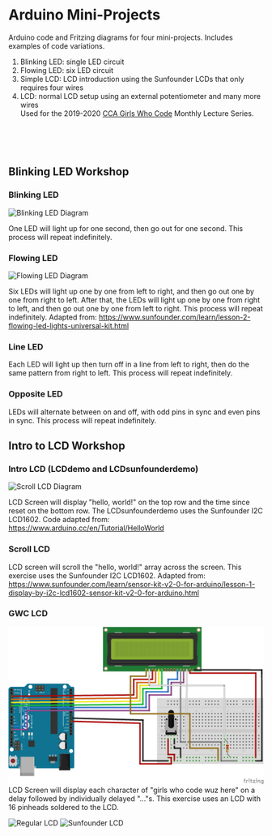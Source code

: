 # Arduino Mini-Projects
 Arduino code and Fritzing diagrams for four mini-projects. Includes examples of code variations.
 1. Blinking LED: single LED circuit
 2. Flowing LED: six LED circuit
 3. Simple LCD: LCD introduction using the Sunfounder LCDs that only requires four wires
 4. LCD: normal LCD setup using an external potentiometer and many more wires <br>
 Used for the 2019-2020 [CCA Girls Who Code](https://www.ccagirlswhocode.weebly.com) Monthly Lecture Series.

<br><br><br>
## Blinking LED Workshop

### Blinking LED
![Blinking LED Diagram](/ImagesDiagrams/blinkingLEDdemo_bb.png)

One LED will light up for one second, then go out for one second. This process will repeat indefinitely.

### Flowing LED
![Flowing LED Diagram](/ImagesDiagrams/flowingLEDdemo_6led.png)

Six LEDs will light up one by one from left to right, and then go out one by one from right to left.
After that, the LEDs will light up one by one from right to left, and then go out one by one from left to right.
This process will repeat indefinitely.
Adapted from: https://www.sunfounder.com/learn/lesson-2-flowing-led-lights-universal-kit.html

### Line LED
Each LED will light up then turn off in a line from left to right, then do the same pattern from right to left. 
This process will repeat indefinitely.

### Opposite LED
LEDs will alternate between on and off, with odd pins in sync and even pins in sync.
This process will repeat indefinitely.




## Intro to LCD Workshop

### Intro LCD (LCDdemo and LCDsunfounderdemo)
![Scroll LCD Diagram](/ImagesDiagrams/sunfounderlcd_bb.png)

LCD Screen will display "hello, world!" on the top row and the time since reset on the bottom row. The LCDsunfounderdemo uses the Sunfounder I2C LCD1602.
Code adapted from: https://www.arduino.cc/en/Tutorial/HelloWorld

### Scroll LCD
LCD screen will scroll the "hello, world!" array across the screen. This exercise uses the Sunfounder I2C LCD1602.
Adapted from: https://www.sunfounder.com/learn/sensor-kit-v2-0-for-arduino/lesson-1-display-by-i2c-lcd1602-sensor-kit-v2-0-for-arduino.html

### GWC LCD
![Regular LCD Diagram](/ImagesDiagrams/LCDdemo.png)
LCD Screen will display each character of "girls who code wuz here" on a delay followed by individually delayed "..."s. This exercise uses an LCD with 16 pinheads soldered to the LCD.


![Regular LCD](/ImagesDiagrams/IMG_LCD.JPG) ![Sunfounder LCD](/ImagesDiagrams/IMG_LCDSF.JPG)
